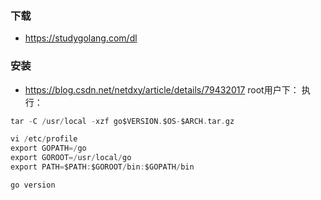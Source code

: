 ### 下载
- https://studygolang.com/dl
### 安装
- https://blog.csdn.net/netdxy/article/details/79432017
root用户下：
执行：
```c
tar -C /usr/local -xzf go$VERSION.$OS-$ARCH.tar.gz
```
```c
vi /etc/profile
export GOPATH=/go
export GOROOT=/usr/local/go
export PATH=$PATH:$GOROOT/bin:$GOPATH/bin
```
```c
go version
```
